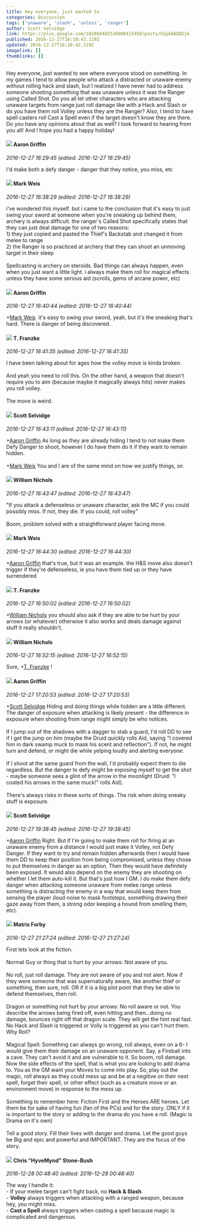 ```yaml
---
title: Hey everyone, just wanted to
categories: Discussion
tags: ['unaware', 'slash', 'unless', 'ranger']
author: Scott Selvidge
link: https://plus.google.com/102860402526090415450/posts/GSpkA8DDUjk
published: 2016-12-27T16:18:42.119Z
updated: 2016-12-27T16:18:42.119Z
imagelink: []
thumblinks: []
---
```


Hey everyone, just wanted to see where everyone stood on something. In my games I tend to allow people who attack a distracted or unaware enemy without rolling hack and slash, but I realized I have never had to address someone shooting something that was unaware unless it was the Ranger using Called Shot. Do you all let other characters who are attacking unaware targets from range just roll damage like with a Hack and Slash or do you have them roll Volley unless they are the Ranger? Also, I tend to have spell casters roll Cast a Spell even if the target doesn&#39;t know they are there. Do you have any opinions about that as well? I look forward to hearing from you all! And I hope you had a happy holiday!
<div id='comment z12xth5xanvbh5euw232udbrcmn5fnou4'>
  <h4><img src='{{site.baseurl}}//images/avatars/103667855585775066713_photo.jpg'> Aaron Griffin</h4>
      <p><cite>2016-12-27 16:29:45 (edited: 2016-12-27 16:29:45)</cite></p>
        <p>I&#39;d make both a defy danger - danger that they notice, you miss, etc</p>
</div>
        

<div id='comment z12xth5xanvbh5euw232udbrcmn5fnou4'>
  <h4><img src='{{site.baseurl}}//images/avatars/102532126904257134510_photo.jpg'> Mark Weis</h4>
      <p><cite>2016-12-27 16:38:29 (edited: 2016-12-27 16:38:29)</cite></p>
        <p>i&#39;ve wondered this myself. but i came to the conclusion that it&#39;s easy to just swing your sword at someone when you&#39;re sneaking up behind them, archery is always difficult. the ranger&#39;s Called Shot specifically states that they can just deal damage for one of two reasons:<br />1) they just copied and pasted the Thief&#39;s Backstab and changed it from melee to range<br />2) the Ranger is so practiced at archery that they can shoot an unmoving target in their sleep<br /><br />Spellcasting is archery on steroids. Bad things can always happen, even when you just want a little light. i always make them roll for magical effects unless they have some serious aid (scrolls, gems of arcane power, etc)</p>
</div>
        

<div id='comment z12xth5xanvbh5euw232udbrcmn5fnou4'>
  <h4><img src='{{site.baseurl}}//images/avatars/103667855585775066713_photo.jpg'> Aaron Griffin</h4>
      <p><cite>2016-12-27 16:40:44 (edited: 2016-12-27 16:40:44)</cite></p>
        <p><span class="proflinkWrapper"><span class="proflinkPrefix">+</span><a class="proflink" href="https://plus.google.com/102532126904257134510" oid="102532126904257134510">Mark Weis</a></span>  it&#39;s easy to swing your sword, yeah, but it&#39;s the sneaking that&#39;s hard. There is danger of being discovered.</p>
</div>
        

<div id='comment z12xth5xanvbh5euw232udbrcmn5fnou4'>
  <h4><img src='{{site.baseurl}}//images/avatars/110330901807759406775_photo.jpg'> T. Franzke</h4>
      <p><cite>2016-12-27 16:41:35 (edited: 2016-12-27 16:41:35)</cite></p>
        <p>I have been talking about for ages how the volley move is kinda broken. <br /><br />And yeah you need to roll this. On the other hand, a weapon that doesn&#39;t require you to aim (because maybe it magically always hits) never makes you roll volley.<br /><br />The move is weird.</p>
</div>
        

<div id='comment z12xth5xanvbh5euw232udbrcmn5fnou4'>
  <h4><img src='{{site.baseurl}}//images/avatars/102860402526090415450_photo.jpg'> Scott Selvidge</h4>
      <p><cite>2016-12-27 16:43:11 (edited: 2016-12-27 16:43:11)</cite></p>
        <p><span class="proflinkWrapper"><span class="proflinkPrefix">+</span><a class="proflink" href="https://plus.google.com/103667855585775066713" oid="103667855585775066713">Aaron Griffin</a></span> As long as they are already hiding I tend to not make them Defy Danger to shoot, however I do have them do it if they want to remain hidden. <br /><br /><span class="proflinkWrapper"><span class="proflinkPrefix">+</span><a class="proflink" href="https://plus.google.com/102532126904257134510" oid="102532126904257134510">Mark Weis</a></span> You and I are of the same mind on how we justify things, sir.</p>
</div>
        

<div id='comment z12xth5xanvbh5euw232udbrcmn5fnou4'>
  <h4><img src='{{site.baseurl}}//images/avatars/116087077877793003074_photo.jpg'> William Nichols</h4>
      <p><cite>2016-12-27 16:43:47 (edited: 2016-12-27 16:43:47)</cite></p>
        <p>&quot;If you attack a defenseless or unaware character, ask the MC if you could possibly miss. If not, they die. If you could, roll volley&quot;<br /><br />Boom, problem solved with a straightforward player facing move.</p>
</div>
        

<div id='comment z12xth5xanvbh5euw232udbrcmn5fnou4'>
  <h4><img src='{{site.baseurl}}//images/avatars/102532126904257134510_photo.jpg'> Mark Weis</h4>
      <p><cite>2016-12-27 16:44:30 (edited: 2016-12-27 16:44:30)</cite></p>
        <p><span class="proflinkWrapper"><span class="proflinkPrefix">+</span><a class="proflink" href="https://plus.google.com/103667855585775066713" oid="103667855585775066713">Aaron Griffin</a></span> that&#39;s true, but it was an example. the H&amp;S move also doesn&#39;t trigger if they&#39;re defenseless, ie you have them tied up or they have surrendered</p>
</div>
        

<div id='comment z12xth5xanvbh5euw232udbrcmn5fnou4'>
  <h4><img src='{{site.baseurl}}//images/avatars/110330901807759406775_photo.jpg'> T. Franzke</h4>
      <p><cite>2016-12-27 16:50:02 (edited: 2016-12-27 16:50:02)</cite></p>
        <p><span class="proflinkWrapper"><span class="proflinkPrefix">+</span><a class="proflink" href="https://plus.google.com/116087077877793003074" oid="116087077877793003074">William Nichols</a></span> you should also ask if they are able to be hurt by your arrows (or whatever) otherwise it also works and deals damage against stuff it really shouldn&#39;t.</p>
</div>
        

<div id='comment z12xth5xanvbh5euw232udbrcmn5fnou4'>
  <h4><img src='{{site.baseurl}}//images/avatars/116087077877793003074_photo.jpg'> William Nichols</h4>
      <p><cite>2016-12-27 16:52:15 (edited: 2016-12-27 16:52:15)</cite></p>
        <p>Sure, <span class="proflinkWrapper"><span class="proflinkPrefix">+</span><a class="proflink" href="https://plus.google.com/110330901807759406775" oid="110330901807759406775">T. Franzke</a></span> !</p>
</div>
        

<div id='comment z12xth5xanvbh5euw232udbrcmn5fnou4'>
  <h4><img src='{{site.baseurl}}//images/avatars/103667855585775066713_photo.jpg'> Aaron Griffin</h4>
      <p><cite>2016-12-27 17:20:53 (edited: 2016-12-27 17:20:53)</cite></p>
        <p><span class="proflinkWrapper"><span class="proflinkPrefix">+</span><a class="proflink" href="https://plus.google.com/102860402526090415450" oid="102860402526090415450">Scott Selvidge</a></span> Hiding and doing things while hidden are a little different. The danger of exposure when attacking is likely present - the difference in exposure when shooting from range might simply be who notices.<br /><br />If I jump out of the shadows with a dagger to stab a guard, I&#39;d roll DD to see if I get the jump on him (maybe the Druid quickly rolls Aid, saying &quot;I covered him in dark swamp muck to mask his scent and reflection&quot;). If not, he might turn and defend, or might die while yelping loudly and alerting everyone.<br /><br />If I shoot at the same guard from the wall, I&#39;d probably expect them to die regardless. But the danger to defy might be exposing myself to get the shot - maybe someone sees a glint of the arrow in the moonlight (Druid: &quot;I coated his arrows in the same muck!&quot; rolls Aid).<br /><br />There&#39;s always risks in these sorts of things. The risk when doing sneaky stuff is exposure.</p>
</div>
        

<div id='comment z12xth5xanvbh5euw232udbrcmn5fnou4'>
  <h4><img src='{{site.baseurl}}//images/avatars/102860402526090415450_photo.jpg'> Scott Selvidge</h4>
      <p><cite>2016-12-27 19:38:45 (edited: 2016-12-27 19:38:45)</cite></p>
        <p><span class="proflinkWrapper"><span class="proflinkPrefix">+</span><a class="proflink" href="https://plus.google.com/103667855585775066713" oid="103667855585775066713">Aaron Griffin</a></span> Right. But if I&#39;m going to make them roll for firing at an unaware enemy from a distance I would just make it Volley, not Defy Danger. If they want to try and remain hidden afterwards then I would have them DD to keep their position from being compromised, unless they chose to put themselves in danger as an option. Then they would have definitely been exposed. It would also depend on the enemy they are shooting on whether I let them auto-kill it. But that&#39;s just how I GM. I do make them defy danger when attacking someone unaware from melee range unless something is distracting the enemy in a way that would keep them from sensing the player (loud noise to mask footsteps, something drawing their gaze away from them, a strong odor keeping a hound from smelling them, etc).</p>
</div>
        

<div id='comment z12xth5xanvbh5euw232udbrcmn5fnou4'>
  <h4><img src='{{site.baseurl}}//images/avatars/109565352442943400435_photo.jpg'> Matrix Forby</h4>
      <p><cite>2016-12-27 21:27:24 (edited: 2016-12-27 21:27:24)</cite></p>
        <p>First lets look at the fiction. <br /><br />Normal Guy or thing that is hurt by your arrows: Not aware of you.<br /><br />No roll, just roll damage.  They are not aware of you and not alert.  Now if they were someone that was supernaturally aware, like another thief or something, then sure, roll.  OR if it is a big plot point that they be able to defend themselves, then roll.<br /><br />Dragon or something not hurt by your arrows: No roll aware or not.  You describe the arrows being fired off, even hitting and then...doing no damage, bounces right off that dragon scale.  They will get the hint real fast. No Hack and Slash is triggered or Volly is triggered as you can&#39;t hurt them.  Why Roll?<br /><br />Magical Spell: Something can always go wrong, roll always, even on a 6- I would give them their damage on an unaware opponent.  Say, a Fireball into a cave.  They can&#39;t avoid it and are vulnerable to it.  So boom, roll damage.  Now the side effects of the spell, that is what you are looking to add drama to.  You as the GM want your Moves to come into play.  So, play out the magic, roll always as they could mess up and be at a negitive on their next spell, forget their spell, or other effect (such as a creature move or an environment move) in response to the mess up.<br /><br />Something to remember here: Fiction First and the Heroes ARE heroes. Let them be for sake of having fun (fan of the PCs) and for the story.  ONLY if it is important to the story or adding to the drama do you have a roll. (Magic is Drama on it&#39;s own)  <br /><br />Tell a good story.  Fill their lives with danger and drama.  Let the good guys be Big and epic and powerful and IMPORTANT.  They are the focus of the story.</p>
</div>
        

<div id='comment z12xth5xanvbh5euw232udbrcmn5fnou4'>
  <h4><img src='{{site.baseurl}}//images/avatars/108053817066303198241_photo.jpg'> Chris “HyveMynd” Stone-Bush</h4>
      <p><cite>2016-12-28 00:48:40 (edited: 2016-12-28 00:48:40)</cite></p>
        <p>The way I handle it:<br />- If your melee target can&#39;t fight back, no <b>Hack &amp; Slash</b>.<br />- <b>Volley</b> always triggers when attacking with a ranged weapon, because hey, you might miss.<br />- <b>Cast a Spell</b> always triggers when casting a spell because magic is complicated and dangerous.</p>
</div>
        
